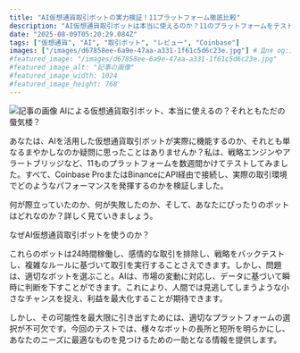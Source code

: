 ```yaml
---
title: "AI仮想通貨取引ボットの実力検証！11プラットフォーム徹底比較"
description: "AI仮想通貨取引ボットは本当に使えるのか？11のプラットフォームをテスト！24時間稼働、感情排除、バックテスト… AIの可能性を探る。最適なボットを見つけ、利益を最大化しよう。"
date: "2025-08-09T05:20:29.084Z"
tags: ["仮想通貨", "AI", "取引ボット", "レビュー", "Coinbase"]
images: ["/images/d67858ee-6a9e-47aa-a331-1f61c5d6c23e.jpg"] # Для og:image
#featured_image: "/images/d67858ee-6a9e-47aa-a331-1f61c5d6c23e.jpg"
#featured_image_alt: "記事の画像"
#featured_image_width: 1024
#featured_image_height: 768
---
```

![記事の画像](/images/d67858ee-6a9e-47aa-a331-1f61c5d6c23e.jpg)
AIによる仮想通貨取引ボット、本当に使えるの？それともただの蜃気楼？

あなたは、AIを活用した仮想通貨取引ボットが実際に機能するのか、それとも単なるまやかしなのか疑問に思ったことはありませんか？私は、戦略エンジンやアラートブリッジなど、11ものプラットフォームを数週間かけてテストしてみました。すべて、Coinbase ProまたはBinanceにAPI経由で接続し、実際の取引環境でどのようなパフォーマンスを発揮するのかを検証しました。

何が際立っていたのか、何が失敗したのか、そして、あなたにぴったりのボットはどれなのか？詳しく見ていきましょう。

なぜAI仮想通貨取引ボットを使うのか？

これらのボットは24時間稼働し、感情的な取引を排除し、戦略をバックテストし、複雑なルールに基づいて取引を実行することさえできます。しかし、問題は、適切なボットを選ぶこと。AIは、市場の変動に対応し、データに基づいて瞬時に判断を下すことができます。これにより、人間では見逃してしまうような小さなチャンスを捉え、利益を最大化することが期待できます。

しかし、その可能性を最大限に引き出すためには、適切なプラットフォームの選択が不可欠です。今回のテストでは、様々なボットの長所と短所を明らかにし、あなたのニーズに最適なものを見つけるための一助となる情報を提供します。

